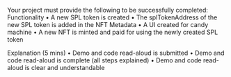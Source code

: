 Your project must provide the following to be successfully completed:
Functionality
• A new SPL token is created
• The splTokenAddress of the new SPL token is added in the NFT Metadata
• A UI created for candy machine
• A new NFT is minted and paid for using the newly created SPL token

Explanation (5 mins)
• Demo and code read-aloud is submitted
• Demo and code read-aloud is complete (all steps explained)
• Demo and code read-aloud is clear and understandable
